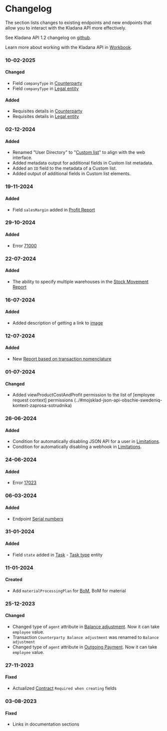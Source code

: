 # Changelog

The section lists changes to existing endpoints and new endpoints that allow you to interact with the Kladana API more effectively.
 
See Kladana API 1.2 changelog on [github](https://github.com/moysklad/api-remap-1.2-doc-in/blob/master/CHANGELOG.md).

Learn more about working with the Kladana API in [Workbook](../workbook/#workbook).

### 10-02-2025
#### Changed
- Field `companyType` in [Counterparty](../dictionaries/#entities-counterparty-counterparties)
- Field `companyType` in [Legal entity](../dictionaries/#entities-entity-legal-entity)
#### Added
- Requisites details in [Counterparty](../dictionaries/#entities-counterparty-counterparties)
- Requisites details in [Legal entity](../dictionaries/#entities-entity-legal-entity)


### 02-12-2024
#### Added
- Renamed "User Directory" to "[Custom list](../dictionaries/#entities-custom-list)" to align with the web interface.
- Added metadata output for additional fields in Custom list metadata.
- Added an `ID` field to the metadata of a Custom list.
- Added output of additional fields in Custom list elements.

### 19-11-2024
#### Added
- Field `salesMargin` added in [Profit Report](https://dev.kladana.com/doc/api/remap/1.2/reports/#reports-profit-report)

### 29-10-2024
#### Added
- Error [71000](../#kladana-json-api-errors-error-codes-for-series)

### 22-07-2024
#### Added
- The ability to specify multiple warehouses in the [Stock Movement Report](../reports/#reports-stock-movement-report)

### 16-07-2024
#### Added
- Added description of getting a link to [image](../dictionaries/#entities-image-get-a-link-to-the-image-of-product-product-variant-bundle)

### 12-07-2024
#### Added
- New [Report based on transaction nomenclature](../reports/#oreports-report-on-product-range-documents)

### 01-07-2024
#### Changed
- Added viewProductCostAndProfit permission to the list of [employee request context] permissions (../#mojsklad-json-api-obschie-swedeniq-kontext-zaprosa-sotrudnika)

### 26-06-2024
#### Added
- Condition for automatically disabling JSON API for a user in [Limitations](../#kladana-json-api-limitations).
- Condition for automatically disabling a webhook in [Limitations](../#kladana-json-api-limitations).

### 24-06-2024
#### Added
- Error [17023](../#kladana-json-api-errors-error-codes-for-documents)

### 06-03-2024
#### Added
- Endpoint [Serial numbers](../dictionaries/#entities-serial-number)

### 31-01-2024
#### Added
- Field `state` added in [Task](../dictionaries/#entities-task) - [Task type](../dictionaries/#entities-task-task-type) entity

### 11-01-2024
#### Created
- Add `materialProcessingPlan` for [BoM](../dictionaries/#entities-bills-of-materials), BoM for material

### 25-12-2023
#### Changed
- Changed type of `agent` attribute in [Balance adjustment](../documents/#transactions-balance-adjustment). Now it can take `employee` value.
- Transaction `Counterparty Balance adjustment` was renamed to `Balance adjustment`
- Changed type of `agent` attribute in [Outgoing Payment](../documents/#transactions-outgoing-payment). Now it can take `employee` value.

### 27-11-2023
#### Fixed
- Actualized [Contract](../dictionaries/#entities-contract) `Required when creating` fields

### 03-08-2023
#### Fixed
- Links in documentation sections
